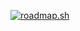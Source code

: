 [![roadmap.sh](https://roadmap.sh/card/tall/6744bfcb5434bf319aec7305?variant=dark)](https://roadmap.sh)
